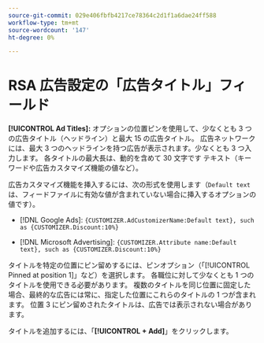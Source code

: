 ```yaml
---
source-git-commit: 029e406fbfb4217ce78364c2d1f1a6dae24ff588
workflow-type: tm+mt
source-wordcount: '147'
ht-degree: 0%

---
```

# RSA 広告設定の「広告タイトル」フィールド

**[!UICONTROL Ad Titles]:** オプションの位置ピンを使用して、少なくとも 3 つの広告タイトル（ヘッドライン）と最大 15 の広告タイトル。 広告ネットワークには、最大 3 つのヘッドラインを持つ広告が表示されます。少なくとも 3 つ入力します。 各タイトルの最大長は、動的を含めて 30 文字です
テキスト（キーワードや広告カスタマイズ機能の値など）。

広告カスタマイズ機能を挿入するには、次の形式を使用します（`Default text` は、フィードファイルに有効な値が含まれていない場合に挿入するオプションの値です）。

* [!DNL Google Ads]: `{CUSTOMIZER.AdCustomizerName:Default text}, such as {CUSTOMIZER.Discount:10%}`

* [!DNL Microsoft Advertising]: `{CUSTOMIZER.Attribute name:Default text}, such as {CUSTOMIZER.Discount:10%}`

タイトルを特定の位置にピン留めするには、ピンオプション（「[!UICONTROL Pinned at position 1]」など）を選択します。 各職位に対して少なくとも 1 つのタイトルを使用できる必要があります。 複数のタイトルを同じ位置に固定した場合、最終的な広告には常に、指定した位置にこれらのタイトルの 1 つが含まれます。 位置 3 にピン留めされたタイトルは、広告では表示されない場合があります。

タイトルを追加するには、「**[!UICONTROL + Add]**」をクリックします。
